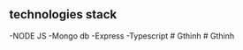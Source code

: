 #
## technologies stack
-NODE JS
-Mongo db
-Express
-Typescript
#   G t h i n h  
 #   G t h i n h  
 